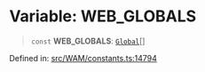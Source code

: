# Variable: WEB\_GLOBALS

> `const` **WEB\_GLOBALS**: [`Global`](../type-aliases/Global.md)[]

Defined in: [src/WAM/constants.ts:14794](https://github.com/Fokusdotid/Baileys/blob/d7495b24bcd136e35724329fba661cfcc0bc8eed/src/WAM/constants.ts#L14794)
